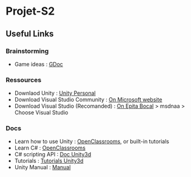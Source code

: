 # Projet-S2

## Useful Links

### Brainstorming
* Game ideas : [GDoc](https://docs.google.com/document/d/15tq_00cwZ9kFro_jM3VUZYU1F3RFChf7ls_5PYR9X0U/edit)

### Ressources
* Downlaod Unity : [Unity Personal](https://store.unity.com/download?ref=personal)
* Download Visual Studio Community : [On Microsoft website](https://visualstudio.microsoft.com/fr/thank-you-downloading-visual-studio-mac/?sku=communitymac&rel=15)
* Download Visual Studio (Recomanded) : [On Epita Bocal](https://console.bocal.org/#/) > msdnaa > Choose Visual Studio

### Docs
* Learn how to use Unity : [OpenClassrooms](https://openclassrooms.com/fr/courses/1946836-realisez-votre-premier-jeu-video-avec-unity), or built-in tutorials
* Learn C# : [OpenClassrooms](https://openclassrooms.com/fr/search?query=C#&page=1)
* C# scripting API : [Doc Unity3d](https://docs.unity3d.com/ScriptReference/index.html)
* Tutorials : [Tutorials Unity3d](https://unity3d.com/fr/learn/tutorials)
* Unity Manual : [Manual](https://docs.unity3d.com/Manual/UnityManual.html)
